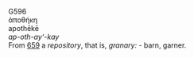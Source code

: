 G596  
ἀποθήκη  
apothēkē  
*ap-oth-ay‘-kay*  
From [659](g0659) a *repository*, that is, *granary:* - barn, garner.  

